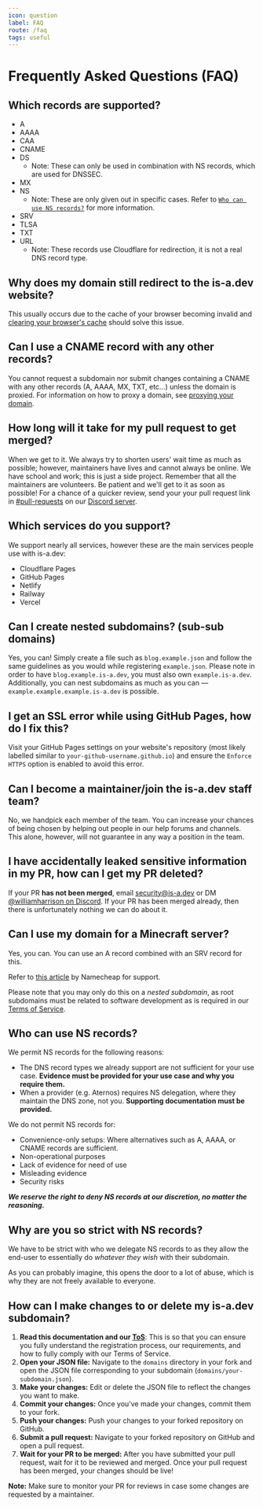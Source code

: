 ```yaml
---
icon: question
label: FAQ
route: /faq
tags: useful
---
```

# Frequently Asked Questions (FAQ)

## Which records are supported?

- A
- AAAA
- CAA
- CNAME
- DS
    - Note: These can only be used in combination with NS records, which are used for DNSSEC.
- MX
- NS
    - Note: These are only given out in specific cases. Refer to [`Who can use NS records?`](#who-can-use-ns-records) for more information.
- SRV
- TLSA
- TXT
- URL
    - Note: These records use Cloudflare for redirection, it is not a real DNS record type.

## Why does my domain still redirect to the is-a.dev website?
This usually occurs due to the cache of your browser becoming invalid and [clearing your browser's cache](https://support.google.com/accounts/answer/32050) should solve this issue.

## Can I use a CNAME record with any other records?
You cannot request a subdomain nor submit changes containing a CNAME with any other records (A, AAAA, MX, TXT, etc...) unless the domain is proxied. For information on how to proxy a domain, see [proxying your domain](https://docs.is-a.dev/domain-structure/#proxied-optional).

## How long will it take for my pull request to get merged?
When we get to it. We always try to shorten users' wait time as much as possible; however, maintainers have lives and cannot always be online. We have school and work; this is just a side project. Remember that all the maintainers are volunteers. Be patient and we'll get to it as soon as possible! For a chance of a quicker review, send your your pull request link in [#⁠pull-requests](https://discord.com/channels/830872854677422150/1130858271620726784) on our [Discord server](https://discord.gg/is-a-dev-830872854677422150).

## Which services do you support?
We support nearly all services, however these are the main services people use with is-a.dev:

- Cloudflare Pages
- GitHub Pages
- Netlify
- Railway
- Vercel

## Can I create nested subdomains? (sub-sub domains)
Yes, you can! Simply create a file such as `blog.example.json` and follow the same guidelines as you would while registering `example.json`. Please note in order to have `blog.example.is-a.dev`, you must also own `example.is-a.dev`. Additionally, you can nest subdomains as much as you can — `example.example.example.is-a.dev` is possible.

## I get an SSL error while using GitHub Pages, how do I fix this?
Visit your GitHub Pages settings on your website's repository (most likely labelled similar to `your-github-username.github.io`) and ensure the `Enforce HTTPS` option is enabled to avoid this error.

## Can I become a maintainer/join the is-a.dev staff team?
No, we handpick each member of the team. You can increase your chances of being chosen by helping out people in our help forums and channels. This alone, however, will not guarantee in any way a position in the team.

## I have accidentally leaked sensitive information in my PR, how can I get my PR deleted?
If your PR **has not been merged**, email [security@is-a.dev](mailto:security@is-a.dev) or DM [@williamharrison on Discord](https://discord.com/users/853158265466257448). If your PR has been merged already, then there is unfortunately nothing we can do about it.

## Can I use my domain for a Minecraft server?
Yes, you can. You can use an A record combined with an SRV record for this.

Refer to [this article](https://www.namecheap.com/support/knowledgebase/article.aspx/9765/2208/how-can-i-link-my-domain-name-to-a-minecraft-server) by Namecheap for support.

Please note that you may only do this on a *nested subdomain*, as root subdomains must be related to software development as is required in our [Terms of Service](https://is-a.dev/terms).

## Who can use NS records?
We permit NS records for the following reasons:

- The DNS record types we already support are not sufficient for your use case. **Evidence must be provided for your use case and why you require them.**
- When a provider (e.g. Aternos) requires NS delegation, where they maintain the DNS zone, not you. **Supporting documentation must be provided.**

We do not permit NS records for:

- Convenience-only setups: Where alternatives such as A, AAAA, or CNAME records are sufficient.
- Non-operational purposes
- Lack of evidence for need of use
- Misleading evidence
- Security risks

***We reserve the right to deny NS records at our discretion, no matter the reasoning.***

## Why are you so strict with NS records?
We have to be strict with who we delegate NS records to as they allow the end-user to essentially do *whatever they wish* with their subdomain.

As you can probably imagine, this opens the door to a lot of abuse, which is why they are not freely available to everyone.

## How can I make changes to or delete my is-a.dev subdomain?
1. **Read this documentation and our [ToS](https://is-a.dev/terms)**: This is so that you can ensure you fully understand the registration process, our requirements, and how to fully comply with our Terms of Service.
2. **Open your JSON file:** Navigate to the `domains` directory in your fork and open the JSON file corresponding to your subdomain (`domains/your-subdomain.json`).
3. **Make your changes:** Edit or delete the JSON file to reflect the changes you want to make.
4. **Commit your changes:** Once you've made your changes, commit them to your fork.
5. **Push your changes:** Push your changes to your forked repository on GitHub.
6. **Submit a pull request:** Navigate to your forked repository on GitHub and open a pull request.
7. **Wait for your PR to be merged:** After you have submitted your pull request, wait for it to be reviewed and merged. Once your pull request has been merged, your changes should be live!

**Note:** Make sure to monitor your PR for reviews in case some changes are requested by a maintainer.
